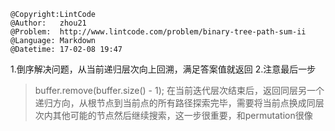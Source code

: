 ```
@Copyright:LintCode
@Author:   zhou21
@Problem:  http://www.lintcode.com/problem/binary-tree-path-sum-ii
@Language: Markdown
@Datetime: 17-02-08 19:47
```

1.倒序解决问题，从当前递归层次向上回溯，满足答案值就返回
2.注意最后一步
>buffer.remove(buffer.size() - 1);
在当前迭代层次结束后，返回同层另一个递归方向，从根节点到当前点的所有路径探索完毕，需要将当前点换成同层次内其他可能的节点然后继续搜索，这一步很重要，和permutation很像